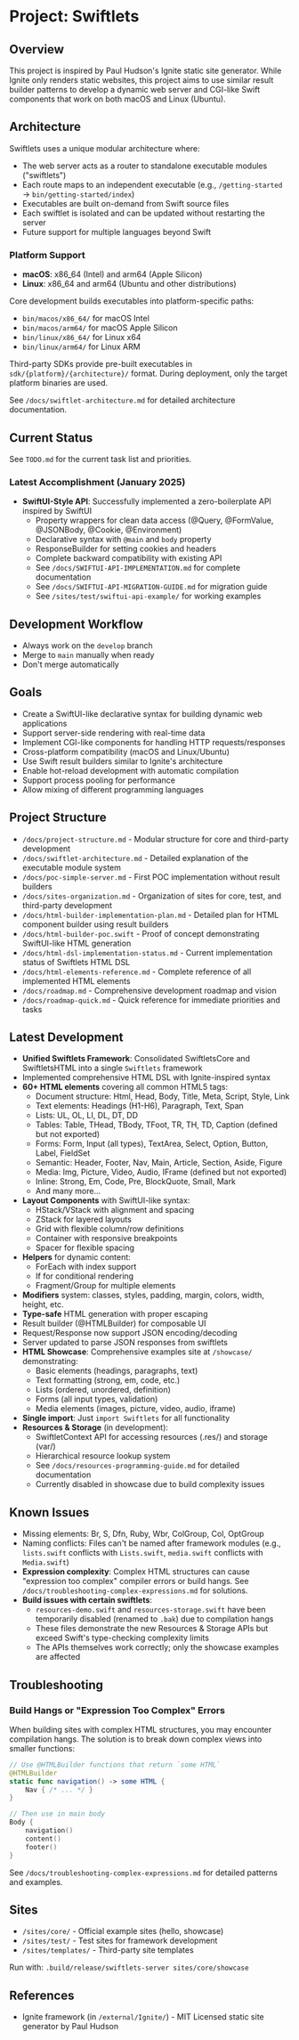 # Project: Swiftlets

## Overview
This project is inspired by Paul Hudson's Ignite static site generator. While Ignite only renders static websites, this project aims to use similar result builder patterns to develop a dynamic web server and CGI-like Swift components that work on both macOS and Linux (Ubuntu).

## Architecture
Swiftlets uses a unique modular architecture where:
- The web server acts as a router to standalone executable modules ("swiftlets")
- Each route maps to an independent executable (e.g., `/getting-started` → `bin/getting-started/index`)
- Executables are built on-demand from Swift source files
- Each swiftlet is isolated and can be updated without restarting the server
- Future support for multiple languages beyond Swift

### Platform Support
- **macOS**: x86_64 (Intel) and arm64 (Apple Silicon)
- **Linux**: x86_64 and arm64 (Ubuntu and other distributions)

Core development builds executables into platform-specific paths:
- `bin/macos/x86_64/` for macOS Intel
- `bin/macos/arm64/` for macOS Apple Silicon  
- `bin/linux/x86_64/` for Linux x64
- `bin/linux/arm64/` for Linux ARM

Third-party SDKs provide pre-built executables in `sdk/{platform}/{architecture}/` format. During deployment, only the target platform binaries are used.

See `/docs/swiftlet-architecture.md` for detailed architecture documentation.

## Current Status

See `TODO.md` for the current task list and priorities.

### Latest Accomplishment (January 2025)
- **SwiftUI-Style API**: Successfully implemented a zero-boilerplate API inspired by SwiftUI
  - Property wrappers for clean data access (@Query, @FormValue, @JSONBody, @Cookie, @Environment)
  - Declarative syntax with `@main` and `body` property
  - ResponseBuilder for setting cookies and headers
  - Complete backward compatibility with existing API
  - See `/docs/SWIFTUI-API-IMPLEMENTATION.md` for complete documentation
  - See `/docs/SWIFTUI-API-MIGRATION-GUIDE.md` for migration guide
  - See `/sites/test/swiftui-api-example/` for working examples

## Development Workflow

- Always work on the `develop` branch
- Merge to `main` manually when ready
- Don't merge automatically

## Goals
- Create a SwiftUI-like declarative syntax for building dynamic web applications
- Support server-side rendering with real-time data
- Implement CGI-like components for handling HTTP requests/responses
- Cross-platform compatibility (macOS and Linux/Ubuntu)
- Use Swift result builders similar to Ignite's architecture
- Enable hot-reload development with automatic compilation
- Support process pooling for performance
- Allow mixing of different programming languages

## Project Structure
- `/docs/project-structure.md` - Modular structure for core and third-party development
- `/docs/swiftlet-architecture.md` - Detailed explanation of the executable module system
- `/docs/poc-simple-server.md` - First POC implementation without result builders
- `/docs/sites-organization.md` - Organization of sites for core, test, and third-party development
- `/docs/html-builder-implementation-plan.md` - Detailed plan for HTML component builder using result builders
- `/docs/html-builder-poc.swift` - Proof of concept demonstrating SwiftUI-like HTML generation
- `/docs/html-dsl-implementation-status.md` - Current implementation status of Swiftlets HTML DSL
- `/docs/html-elements-reference.md` - Complete reference of all implemented HTML elements
- `/docs/roadmap.md` - Comprehensive development roadmap and vision
- `/docs/roadmap-quick.md` - Quick reference for immediate priorities and tasks

## Latest Development
- **Unified Swiftlets Framework**: Consolidated SwiftletsCore and SwiftletsHTML into a single `Swiftlets` framework
- Implemented comprehensive HTML DSL with Ignite-inspired syntax
- **60+ HTML elements** covering all common HTML5 tags:
  - Document structure: Html, Head, Body, Title, Meta, Script, Style, Link
  - Text elements: Headings (H1-H6), Paragraph, Text, Span
  - Lists: UL, OL, LI, DL, DT, DD
  - Tables: Table, THead, TBody, TFoot, TR, TH, TD, Caption (defined but not exported)
  - Forms: Form, Input (all types), TextArea, Select, Option, Button, Label, FieldSet
  - Semantic: Header, Footer, Nav, Main, Article, Section, Aside, Figure
  - Media: Img, Picture, Video, Audio, IFrame (defined but not exported)
  - Inline: Strong, Em, Code, Pre, BlockQuote, Small, Mark
  - And many more...
- **Layout Components** with SwiftUI-like syntax:
  - HStack/VStack with alignment and spacing
  - ZStack for layered layouts
  - Grid with flexible column/row definitions
  - Container with responsive breakpoints
  - Spacer for flexible spacing
- **Helpers** for dynamic content:
  - ForEach with index support
  - If for conditional rendering
  - Fragment/Group for multiple elements
- **Modifiers** system: classes, styles, padding, margin, colors, width, height, etc.
- **Type-safe** HTML generation with proper escaping
- Result builder (@HTMLBuilder) for composable UI
- Request/Response now support JSON encoding/decoding
- Server updated to parse JSON responses from swiftlets
- **HTML Showcase**: Comprehensive examples site at `/showcase/` demonstrating:
  - Basic elements (headings, paragraphs, text)
  - Text formatting (strong, em, code, etc.)
  - Lists (ordered, unordered, definition)
  - Forms (all input types, validation)
  - Media elements (images, picture, video, audio, iframe)
- **Single import**: Just `import Swiftlets` for all functionality
- **Resources & Storage** (in development):
  - SwiftletContext API for accessing resources (.res/) and storage (var/)
  - Hierarchical resource lookup system
  - See `/docs/resources-programming-guide.md` for detailed documentation
  - Currently disabled in showcase due to build complexity issues

## Known Issues
- Missing elements: Br, S, Dfn, Ruby, Wbr, ColGroup, Col, OptGroup
- Naming conflicts: Files can't be named after framework modules (e.g., `lists.swift` conflicts with `Lists.swift`, `media.swift` conflicts with `Media.swift`)
- **Expression complexity**: Complex HTML structures can cause "expression too complex" compiler errors or build hangs. See `/docs/troubleshooting-complex-expressions.md` for solutions.
- **Build issues with certain swiftlets**:
  - `resources-demo.swift` and `resources-storage.swift` have been temporarily disabled (renamed to `.bak`) due to compilation hangs
  - These files demonstrate the new Resources & Storage APIs but exceed Swift's type-checking complexity limits
  - The APIs themselves work correctly; only the showcase examples are affected

## Troubleshooting

### Build Hangs or "Expression Too Complex" Errors
When building sites with complex HTML structures, you may encounter compilation hangs. The solution is to break down complex views into smaller functions:

```swift
// Use @HTMLBuilder functions that return `some HTML`
@HTMLBuilder
static func navigation() -> some HTML {
    Nav { /* ... */ }
}

// Then use in main body
Body {
    navigation()
    content()
    footer()
}
```

See `/docs/troubleshooting-complex-expressions.md` for detailed patterns and examples.

## Sites
- `/sites/core/` - Official example sites (hello, showcase)
- `/sites/test/` - Test sites for framework development
- `/sites/templates/` - Third-party site templates

Run with: `.build/release/swiftlets-server sites/core/showcase`

## References
- Ignite framework (in `/external/Ignite/`) - MIT Licensed static site generator by Paul Hudson